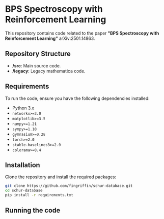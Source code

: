 # BPS Spectroscopy with Reinforcement Learning

This repository contains code related to the paper **"BPS Spectroscopy with Reinforcement Learning"** arXiv:2501.14863. 

## Repository Structure
- **/src**: Main source code.
- **/legacy**: Legacy mathematica code.


## Requirements
To run the code, ensure you have the following dependencies installed:
- Python 3.x
- `networkx>=3.0`
- `matplotlib>=3.5`
- `numpy>=1.21`
- `sympy>=1.10`
- `gymnasium>=0.28`
- `torch>=2.0`
- `stable-baselines3>=2.0`
- `colorama>=0.4`

## Installation
Clone the repository and install the required packages:
```bash
git clone https://github.com/fingriffin/schur-database.git
cd schur-database
pip install -r requirements.txt
```

## Running the code

